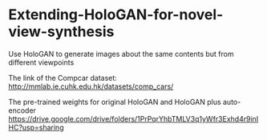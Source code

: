 # Extending-HoloGAN-for-novel-view-synthesis
Use HoloGAN to generate images about the same contents but from different viewpoints


The link of the Compcar dataset:
http://mmlab.ie.cuhk.edu.hk/datasets/comp_cars/

The pre-trained weights for original HoloGAN and HoloGAN plus auto-encoder
https://drive.google.com/drive/folders/1PrPqrYhbTMLV3q1yWfr3Exhd4r9inIHC?usp=sharing

